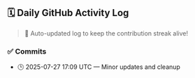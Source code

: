 ## 🗓️ Daily GitHub Activity Log

> 🤖 Auto-updated log to keep the contribution streak alive!

### ✅ Commits

- 🕒 2025-07-27 17:09 UTC — Minor updates and cleanup


